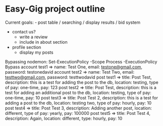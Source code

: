 # Easy-Gig project outline

Current goals:
    - post table / searching / display results / bid system

- contact us?
    - write a review
    - include in about section
- profile section
    - display my posts

Bypassing nodemon: Set-ExecutionPolicy -Scope Process -ExecutionPolicy Bypass
account test1 => name: Test One, email: testone@gmail.com, password: testonedavid
account test2 => name: Test Two, email: testtwo@gmail.com, password: testtwodavid
post test1 => title: Post Test, description: this is a test for adding the post to the db, location: testing, type of pay: one-time, pay: 123
post test2 => title: Post Test, description: this is a test for adding an additional post to the db, location: testing, type of pay: one-time, pay: 10
post test3 => title: Post Test 2, description: this is a test for adding a post to the db, location: testing two, type of pay: hourly, pay: 10
post test4 => title: Post Test 3, description: Adding another post, location: different, type of pay: yearly, pay: 100000
post test5 => title: Post Test 4, description: Again, location: different, type: hourly, pay: 10
